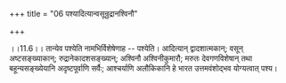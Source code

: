 +++
title = "06 पश्यादित्यान्वसून्रुद्रानश्विनौ"

+++
  
  
।।11.6।। तान्येव पश्येति नामभिर्विशेषेणाह -- पश्येति। आदित्यान्
द्वादशात्मकान्; वसून् अष्टसङ्ख्याकान्; रुद्रानेकादशसङ्ख्यान्; अश्विनौ
अश्विनीकुमारौ; मरुतः देवगणविशेषान् तथा बहून्यसङ्ख्येयानि अदृष्टपूर्वाणि
सर्वैः; आश्चर्याणि अलौकिकानि हे भारत उत्तमवंशोद्भव योग्यत्वात् पश्य।  
  

